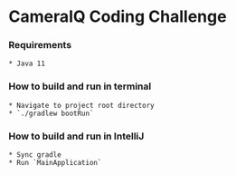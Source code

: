 # CameraIQ Coding Challenge

### Requirements
    * Java 11

### How to build and run in terminal
    * Navigate to project root directory
    * `./gradlew bootRun`

### How to build and run in IntelliJ
    * Sync gradle
    * Run `MainApplication`
